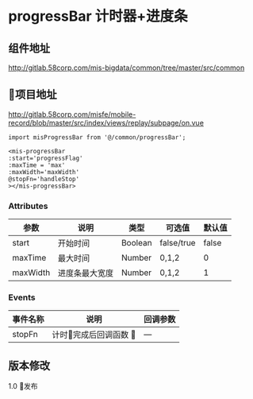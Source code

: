 # progressBar 计时器+进度条

## 组件地址

http://gitlab.58corp.com/mis-bigdata/common/tree/master/src/common

## 项目地址

http://gitlab.58corp.com/misfe/mobile-record/blob/master/src/index/views/replay/subpage/on.vue

```
import misProgressBar from '@/common/progressBar';

```

```
<mis-progressBar 
:start='progressFlag'
:maxTime = 'max'
:maxWidth='maxWidth'
@stopFn='handleStop'
></mis-progressBar>

```

### Attributes

| 参数      | 说明          | 类型      | 可选值                           | 默认值  |
|---------- |-------------- |---------- |--------------------------------  |-------- |
| start | 开始时间 | Boolean | false/true | false |
| maxTime | 最大时间 | Number | 0,1,2 | 0 |
| maxWidth | 进度条最大宽度 | Number | 0,1,2 | 1 |

### Events
| 事件名称 | 说明 | 回调参数 |
|---------- |-------- |---------- |
| stopFn |计时完成后回调函数 | — |



## 版本修改
1.0 发布